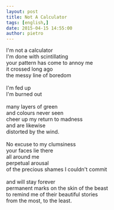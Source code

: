 ```yaml
---
layout: post
title: Not A Calculator
tags: [english,]
date: 2015-04-15 14:55:00
author: pietro
---
```

I'm not a calculator<br/>I'm done with scintillating<br/>your pattern has come to annoy me<br/>it crossed long ago<br/>the messy line of boredom<br/><br/>I'm fed up<br/>I'm burned out<br/><br/>many layers of green<br/>and colours never seen<br/>cheer up my return to madness<br/>and are likewise<br/>distorted by the wind.<br/><br/>No excuse to my clumsiness<br/>your faces lie there<br/>all around me<br/>perpetual arousal<br/>of the precious shames I couldn't commit<br/><br/>and will stay forever<br/>permanent marks on the skin of the beast<br/>to remind me of their beautiful stories<br/>from the most, to the least.

